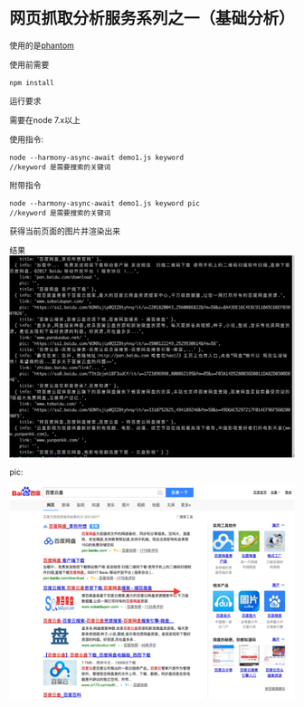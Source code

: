 # 网页抓取分析服务系列之一（基础分析）
使用的是[phantom](https://github.com/amir20/phantomjs-node)

使用前需要

~~~
npm install
~~~

运行要求

需要在node 7.x以上

使用指令:

~~~
node --harmony-async-await demo1.js keyword
//keyword 是需要搜索的关键词
~~~

附带指令

~~~
node --harmony-async-await demo1.js keyword pic
//keyword 是需要搜索的关键词
~~~

获得当前页面的图片并渲染出来

结果
![germy](media/14880172723731/14880175893249.png)

pic:

![germy](media/14880172723731/germy.png)	


